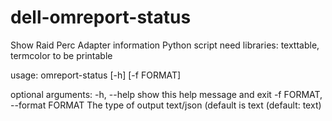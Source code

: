# dell-omreport-status
Show Raid Perc Adapter information 
Python script need libraries: texttable, termcolor to be printable 

usage: omreport-status [-h] [-f FORMAT]

optional arguments:
  -h, --help            show this help message and exit
  -f FORMAT, --format FORMAT
                        The type of output text/json (default is text
                        (default: text)
